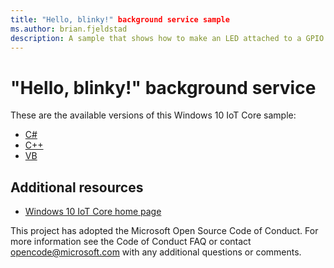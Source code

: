 ```yaml
---
title: "Hello, blinky!" background service sample
ms.author: brian.fjeldstad
description: A sample that shows how to make an LED attached to a GPIO pin blink on and off from a background service.
---
```


# "Hello, blinky!" background service

These are the available versions of this Windows 10 IoT Core sample:

*	[C#](./CS/README.md)
*	[C++](./Cpp/README.md)
*	[VB](./VB/README.md)

## Additional resources
* [Windows 10 IoT Core home page](https://developer.microsoft.com/en-us/windows/iot/)

This project has adopted the Microsoft Open Source Code of Conduct. For more information see the Code of Conduct FAQ or contact <opencode@microsoft.com> with any additional questions or comments.

